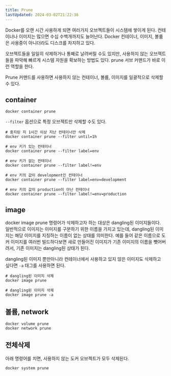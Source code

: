 ```yaml
---
title: Prune
lastUpdated: 2024-03-02T21:22:36
---
```


Docker를 오랜 시간 사용하게 되면 여러가지 오브젝트들이 시스템에 쌓이게 된다. 컨테이너나 이미지는 많으면 수십 수백개까지도 늘어난다. Docker 컨테이너, 이미지, 볼륨은 사용중이 아니더라도 디스크를 차지하고 있다. 

오브젝트들을 일일히 삭제하거나 통째로 날려버릴 수도 있지만, 사용하지 않는 오브젝트들을 파악해 빠르게 시스템 자원을 확보하는 방법도 있다. prune 서브 커맨드가 바로 이런 역할을 한다.

Prune 커맨드를 사용하면 사용하지 않는 컨테이너, 볼륨, 이미지를 일괄적으로 삭제할 수 있다.

## container 

```
docker container prune
```

`--filter` 옵션으로 특정 오브젝트만 삭제할 수도 있다.

```
# 중지된 지 1시간 이상 지난 컨테이너만 삭제
docker container prune --filter until=1h

# env 키가 있는 컨테이너
docker container prune --filter label=env

# env 키가 없는 컨테이너
docker container prune --filter label!=env

# env 키의 값이 development인 컨테이너
docker container prune --filter label=env=development

# env 키의 값이 production이 아닌 컨테이너
docker container prune --filter label!=env=production
```

## image

docker image prune 명령어가 삭제하고자 하는 대상은 dangling된 이미지들이다. 일반적으로 이미지는 이미지를 구분하기 위한 이름을 가지고 있는데, dangling된 이미지는 해당 이미지를 지칭하는 이름이 없는 상태를 의미한다. 예를 들어 같은 이름으로 도커 이미지를 여러번 빌드하다보면 새로 만들어진 이미지가 기존 이미지의 이름을 뺏어버려서, 기존 이미지는 dangling된 상태가 된다.

dangling된 이미지 뿐만아니라 컨테이너에서 사용하고 있지 않은 이미지도 삭제하고 싶다면 `-a` 태그를 사용하면 된다.

```
# dangling된 이미지 삭제
docker image prune

# dangling된 이미지 삭제
docker image prune -a
```

## 볼륨, network
```
docker volume prune
docker network prune
```

## 전체삭제

아래 명령어를 치면, 사용하지 않는 도커 오브젝트가 모두 삭제된다.

```
docker system prune
```